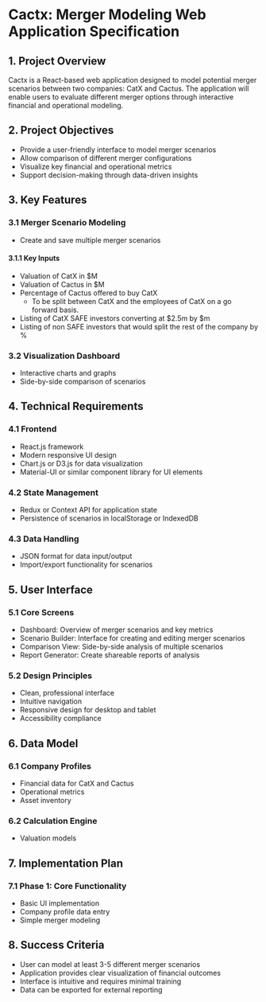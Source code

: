 # Cactx: Merger Modeling Web Application Specification

## 1. Project Overview

Cactx is a React-based web application designed to model potential merger scenarios between two companies: CatX and Cactus. The application will enable users to evaluate different merger options through interactive financial and operational modeling.

## 2. Project Objectives

- Provide a user-friendly interface to model merger scenarios
- Allow comparison of different merger configurations
- Visualize key financial and operational metrics
- Support decision-making through data-driven insights

## 3. Key Features

### 3.1 Merger Scenario Modeling
- Create and save multiple merger scenarios

#### 3.1.1 Key Inputs

- Valuation of CatX in $M
- Valuation of Cactus in $M
- Percentage of Cactus offered to buy CatX
    - To be split between CatX and the employees of CatX on a go forward basis.
- Listing of CatX SAFE investors converting at $2.5m by $m
- Listing of non SAFE investors that would split the rest of the company by %

### 3.2 Visualization Dashboard
- Interactive charts and graphs
- Side-by-side comparison of scenarios

## 4. Technical Requirements

### 4.1 Frontend
- React.js framework
- Modern responsive UI design
- Chart.js or D3.js for data visualization
- Material-UI or similar component library for UI elements

### 4.2 State Management
- Redux or Context API for application state
- Persistence of scenarios in localStorage or IndexedDB

### 4.3 Data Handling
- JSON format for data input/output
- Import/export functionality for scenarios

## 5. User Interface

### 5.1 Core Screens
- Dashboard: Overview of merger scenarios and key metrics
- Scenario Builder: Interface for creating and editing merger scenarios
- Comparison View: Side-by-side analysis of multiple scenarios
- Report Generator: Create shareable reports of analysis

### 5.2 Design Principles
- Clean, professional interface
- Intuitive navigation
- Responsive design for desktop and tablet
- Accessibility compliance

## 6. Data Model

### 6.1 Company Profiles
- Financial data for CatX and Cactus
- Operational metrics
- Asset inventory

### 6.2 Calculation Engine
- Valuation models

## 7. Implementation Plan

### 7.1 Phase 1: Core Functionality
- Basic UI implementation
- Company profile data entry
- Simple merger modeling

## 8. Success Criteria

- User can model at least 3-5 different merger scenarios
- Application provides clear visualization of financial outcomes
- Interface is intuitive and requires minimal training
- Data can be exported for external reporting
